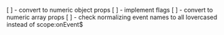 [ ] - convert to numeric object props
[ ] - implement flags
[ ] - convert to numeric array props
[ ] - check normalizing event names to all lovercased instead of scope:onEvent$
